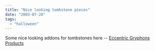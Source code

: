 ```yaml
---
title: "Nice looking tombstone pieces"
date: "2003-07-28"
tags: 
  - "halloween"
---
```


Some nice looking addons for tombstones here -- [Eccentric Gryphons Products](http://www.eccentricgryphons.com/tombliques.html "Eccentric Gryphons Products")
